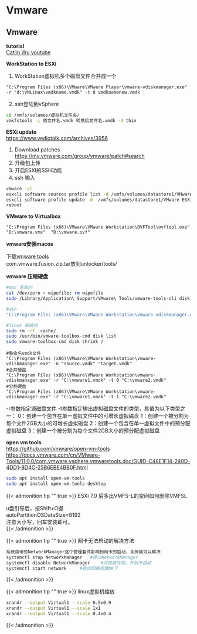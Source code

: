 # Vmware


## Vmware
**tutorial**  
[Catlin Wu youtube](https://www.youtube.com/c/CatlinWu/videos)

**WorkStation to ESXi**  

1. WorkStation虚拟机多个磁盘文件合并成一个

```shell
"C:\Program Files (x86)\VMware\VMware Player\vmware-vdiskmanager.exe" -r "d:\VMLinux\vmdkname.vmdk" -t 0 vmdknamenew.vmdk
```
2. ssh登陆到vSphere
```bash
cd /vmfs/volumes/虚拟机文件夹/
vmkfstools -i 原文件名.vmdk 转换后文件名.vmdk -d thin
```

**ESXi update**  
https://www.vediotalk.com/archives/3956

1. Download patches https://my.vmware.com/group/vmware/patch#search	
2. 升级包上传
3. 开启ESXI的SSH功能
4. ssh 输入
```bash
vmware -vl
esxcli software sources profile list -d /vmfs/volumes/datastore1/VMware-ESXi-7.0U1c-17325551-depot.zip
esxcli software profile update -d  /vmfs/volumes/datastore1/VMware-ESXi-7.0U1c-17325551-depot.zip -p ESXi-7.0U1c-17325551-standard
reboot
```

**VMware to Virtualbox**
```shell
"C:\Program Files (x86)\VMware\VMware Workstation\OVFTool\ovftool.exe" "D:\vmware.vmx"  "D:\vmware.ovf"
```
**vmware安装macos**

下载[vmware tools](https://softwareupdate.vmware.com/cds/vmw-desktop/fusion/12.1.0/17195230/core/com.vmware.fusion.zip.tar)  
com.vmware.fusion.zip.tar放到unlocker/tools/

**vmware 压缩硬盘**

```bash
#mac 系统内
cat /dev/zero > wipefile; rm wipefile
sudo /Library/Application\ Support/VMware\ Tools/vmware-tools-cli disk shrink /

#win 
"C:\Program Files (x86)\VMware\VMware Workstation\vmware-vdiskmanager.exe" -k "D:\vmware.vmdk" 

#linux 系统内
sudo rm -rf .cache/
sudo /usr/bin/vmware-toolbox-cmd disk list
sudo vmware-toolbox-cmd disk shrink /
```

```shell
#重命名vmdk文件
"C:\Program Files (x86)\VMware\VMware Workstation\vmware-vdiskmanager.exe" -n "source.vmdk" "target.vmdk"
#合并硬盘
"C:\Program Files (x86)\VMware\VMware Workstation\vmware-vdiskmanager.exe" -r "C:\vmware1.vmdk" -t 0 "C:\vmware2.vmdk"
#分割硬盘
"C:\Program Files (x86)\VMware\VMware Workstation\vmware-vdiskmanager.exe" -r "C:\vmware1.vmdk" -t 1 "C:\vmware2.vmdk"
```
-r参数指定源磁盘文件
-t参数指定输出虚拟磁盘文件的类型，其值为以下类型之一：
0：创建一个包含在单一虚拟文件中的可增长虚拟磁盘
1：创建一个被分割为每个文件2GB大小的可增长虚拟磁盘
2：创建一个包含在单一虚拟文件中的预分配虚拟磁盘
3：创建一个被分割为每个文件2GB大小的预分配虚拟磁盘

**open vm tools**  
https://github.com/vmware/open-vm-tools  
https://docs.vmware.com/cn/VMware-Tools/11.0.0/com.vmware.vsphere.vmwaretools.doc/GUID-C48E1F14-240D-4DD1-8D4C-25B6EBE4BB0F.html  
```bash
sudo apt install open-vm-tools
sudo apt install open-vm-tools-desktop
```

{{< admonition tip "" true >}}
ESXi 7.0 后多出VMFS-L的空间如何删除VMFSL

u盘引导后，按Shift+O键  
autoPartitionOSDataSize=8192  
注意大小写，回车安装即可。  
{{< /admonition >}}

{{< admonition tip ""  true >}}
网卡无法启动的解决方法

```bash
系统自带的NetworkManager这个管理套件影响到网卡的启动，关掉就可以解决
systemctl stop NetworkManager	#停止NetworkManager
systemctl disable NetworkManager	#并使其失效，开机不启动
systemctl start network		#启动网络后就OK了
```
{{< /admonition >}}

{{< admonition tip ""  true >}}
linux虚拟机缩放
```bash
xrandr --output Virtual1 --scale 0.9x0.9
xrandr --output Virtual1 --scale 1x1
xrandr --output Virtual1 --scale 0.4x0.4
```
{{< /admonition >}}

